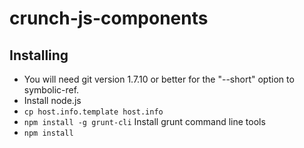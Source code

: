 # crunch-js-components


## Installing

* You will need git version 1.7.10 or better for the "--short" option to symbolic-ref.
* Install node.js
* `cp host.info.template host.info`
* `npm install -g grunt-cli` Install grunt command line tools
* `npm install`
